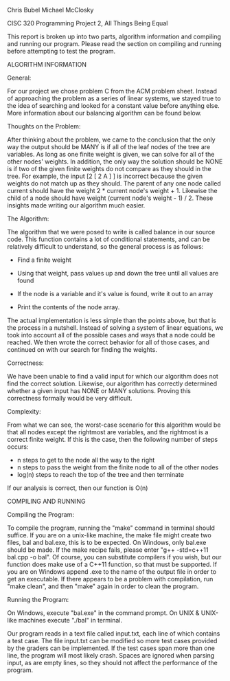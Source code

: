 Chris Bubel
Michael McClosky

CISC 320 Programming Project 2, All Things Being Equal

This report is broken up into two parts, algorithm information and compiling
and running our program. Please read the section on compiling and running before
attempting to test the program.

ALGORITHM INFORMATION

General:

For our project we chose problem C from the ACM problem sheet. Instead
of approaching the problem as a series of linear systems, we stayed true to the
idea of searching and looked for a constant value before anything else. More
information about our balancing algorithm can be found below.

Thoughts on the Problem:

After thinking about the problem, we came to the conclusion that the only way
the output should be MANY is if all of the leaf nodes of the tree are variables.
As long as one finite weight is given, we can solve for all of the other nodes'
weights. In addition, the only way the solution should be NONE is if two of the
given finite weights do not compare as they should in the tree. For example, the
input [2 [ 2 A ] ] is incorrect because the given weights do not match up as
they should. The parent of any one node called current should have the weight
2 * current node's weight + 1. Likewise the child of a node should have weight
(current node's weight - 1) / 2. These insights made writing our algorithm much
easier.

The Algorithm:

The algorithm that we were posed to write is called balance in our source code.
This function contains a lot of conditional statements, and can be relatively
difficult to understand, so the general process is as follows:

  - Find a finite weight
  - Using that weight, pass values up and down the tree until all values are
    found
  - If the node is a variable and it's value is found, write it out to an array

  - Print the contents of the node array.

The actual implementation is less simple than the points above, but that is the
process in a nutshell. Instead of solving a system of linear equations, we took
into account all of the possible cases and ways that a node could be reached. We
then wrote the correct behavior for all of those cases, and continued on with
our search for finding the weights.

Correctness:

We have been unable to find a valid input for which our algorithm does not find
the correct solution. Likewise, our algorithm has correctly determined whether a
given input has NONE or MANY solutions. Proving this correctness formally would
be very difficult.

Complexity:

From what we can see, the worst-case scenario for this algorithm would be that
all nodes except the rightmost are variables, and the rightmost is a correct
finite weight. If this is the case, then the following number of steps occurs:

  - n steps to get to the node all the way to the right
  - n steps to pass the weight from the finite node to all of the other nodes
  - log(n) steps to reach the top of the tree and then terminate

If our analysis is correct, then our function is O(n)

COMPILING AND RUNNING

Compiling the Program:

To compile the program, running the "make" command in terminal should suffice. If
you are on a unix-like machine, the make file might create two files, bal and
bal.exe, this is to be expected. On Windows, only bal.exe should be made. If the
make recipe fails, please enter "g++ -std=c++11 bal.cpp -o bal". Of course, you
can substitute compilers if you wish, but our function does make use of a C++11
function, so that must be supported. If you are on Windows append .exe to the
name of the output file in order to get an executable. If there appears to be a
problem with compilation, run "make clean", and then "make" again in order to
clean the program.

Running the Program:

On Windows, execute "bal.exe" in the command prompt.
On UNIX & UNIX-like machines execute "./bal" in terminal.

Our program reads in a text file called input.txt, each line of which contains a
test case. The file input.txt can be modified so more test cases provided by the
graders can be implemented. If the test cases span more than one line, the
program will most likely crash. Spaces are ignored when parsing input, as are
empty lines, so they should not affect the performance of the program.
